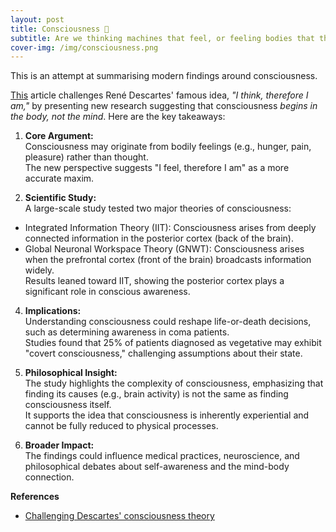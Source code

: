 ```yaml
---
layout: post
title: Consciousness 🧠
subtitle: Are we thinking machines that feel, or feeling bodies that think ? 🙃
cover-img: /img/consciousness.png
---
```


This is an attempt at summarising modern findings around consciousness.

[This](https://www.popularmechanics.com/science/a64701831/descartes-consciousness-theory-challenged/) article challenges René Descartes' famous idea, _"I think, therefore I am,"_ by presenting new research suggesting that consciousness _begins in the body, not the mind_. Here are the key takeaways:

1. **Core Argument:**  
Consciousness may originate from bodily feelings (e.g., hunger, pain, pleasure) rather than thought.  
The new perspective suggests "I feel, therefore I am" as a more accurate maxim.

3. **Scientific Study:**  
A large-scale study tested two major theories of consciousness:  
- Integrated Information Theory (IIT): Consciousness arises from deeply connected information in the posterior cortex (back of the brain).  
- Global Neuronal Workspace Theory (GNWT): Consciousness arises when the prefrontal cortex (front of the brain) broadcasts information widely.    
Results leaned toward IIT, showing the posterior cortex plays a significant role in conscious awareness.

4. **Implications:**  
Understanding consciousness could reshape life-or-death decisions, such as determining awareness in coma patients.  
Studies found that 25% of patients diagnosed as vegetative may exhibit "covert consciousness," challenging assumptions about their state.

6. **Philosophical Insight:**  
The study highlights the complexity of consciousness, emphasizing that finding its causes (e.g., brain activity) is not the same as finding consciousness itself.  
It supports the idea that consciousness is inherently experiential and cannot be fully reduced to physical processes.

8. **Broader Impact:**  
The findings could influence medical practices, neuroscience, and philosophical debates about self-awareness and the mind-body connection.  


**References**
- [Challenging Descartes' consciousness theory](https://www.popularmechanics.com/science/a64701831/descartes-consciousness-theory-challenged/)
